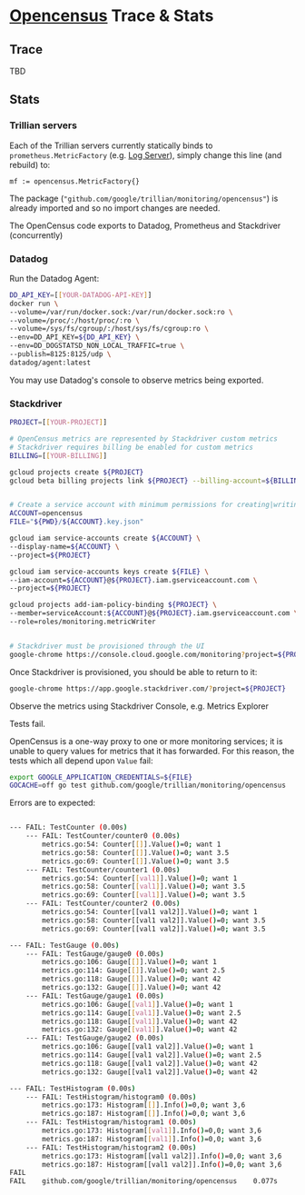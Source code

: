 # [Opencensus](opencensus.io) Trace & Stats



## Trace

TBD

## Stats

### Trillian servers

Each of the Trillian servers currently statically binds to `prometheus.MetricFactory` (e.g. [Log Server](https://github.com/DazWilkin/trillian/blob/72282e09c253cab36ead0c54c3835fcb0393927f/server/trillian_log_server/main.go#L88)), simply change this line (and rebuild) to:
```golang
mf := opencensus.MetricFactory{}
```

The package (`"github.com/google/trillian/monitoring/opencensus"`) is already imported and so no import changes are needed.

The OpenCensus code exports to Datadog, Prometheus and Stackdriver (concurrently)


### Datadog

Run the Datadog Agent:
```bash
DD_API_KEY=[[YOUR-DATADOG-API-KEY]]
docker run \
--volume=/var/run/docker.sock:/var/run/docker.sock:ro \
--volume=/proc/:/host/proc/:ro \
--volume=/sys/fs/cgroup/:/host/sys/fs/cgroup:ro \
--env=DD_API_KEY=${DD_API_KEY} \
--env=DD_DOGSTATSD_NON_LOCAL_TRAFFIC=true \
--publish=8125:8125/udp \
datadog/agent:latest
```

You may use Datadog's console to observe metrics being exported.

### Stackdriver

```bash
PROJECT=[[YOUR-PROJECT]]

# OpenCensus metrics are represented by Stackdriver custom metrics
# Stackdriver requires billing be enabled for custom metrics
BILLING=[[YOUR-BILLING]]

gcloud projects create ${PROJECT}
gcloud beta billing projects link ${PROJECT} --billing-account=${BILLING}


# Create a service account with minimum permissions for creating|writing metrics
ACCOUNT=opencensus
FILE="${PWD}/${ACCOUNT}.key.json"

gcloud iam service-accounts create ${ACCOUNT} \
--display-name=${ACCOUNT} \
--project=${PROJECT}

gcloud iam service-accounts keys create ${FILE} \
--iam-account=${ACCOUNT}@${PROJECT}.iam.gserviceaccount.com \
--project=${PROJECT}

gcloud projects add-iam-policy-binding ${PROJECT} \
--member=serviceAccount:${ACCOUNT}@${PROJECT}.iam.gserviceaccount.com \
--role=roles/monitoring.metricWriter


# Stackdriver must be provisioned through the UI
google-chrome https://console.cloud.google.com/monitoring?project=${PROJECT}
```

Once Stackdriver is provisioned, you should be able to return to it:
```bash
google-chrome https://app.google.stackdriver.com/?project=${PROJECT}
```

Observe the metrics using Stackdriver Console, e.g. Metrics Explorer

Tests fail.

OpenCensus is a one-way proxy to one or more monitoring services; it is unable to query values for metrics that it has forwarded. For this reason, the tests which all depend upon `Value` fail:

```bash
export GOOGLE_APPLICATION_CREDENTIALS=${FILE}
GOCACHE=off go test github.com/google/trillian/monitoring/opencensus
```
Errors are to expected:
```bash

--- FAIL: TestCounter (0.00s)
    --- FAIL: TestCounter/counter0 (0.00s)
        metrics.go:54: Counter[[]].Value()=0; want 1
        metrics.go:58: Counter[[]].Value()=0; want 3.5
        metrics.go:69: Counter[[]].Value()=0; want 3.5
    --- FAIL: TestCounter/counter1 (0.00s)
        metrics.go:54: Counter[[val1]].Value()=0; want 1
        metrics.go:58: Counter[[val1]].Value()=0; want 3.5
        metrics.go:69: Counter[[val1]].Value()=0; want 3.5
    --- FAIL: TestCounter/counter2 (0.00s)
        metrics.go:54: Counter[[val1 val2]].Value()=0; want 1
        metrics.go:58: Counter[[val1 val2]].Value()=0; want 3.5
        metrics.go:69: Counter[[val1 val2]].Value()=0; want 3.5

--- FAIL: TestGauge (0.00s)
    --- FAIL: TestGauge/gauge0 (0.00s)
        metrics.go:106: Gauge[[]].Value()=0; want 1
        metrics.go:114: Gauge[[]].Value()=0; want 2.5
        metrics.go:118: Gauge[[]].Value()=0; want 42
        metrics.go:132: Gauge[[]].Value()=0; want 42
    --- FAIL: TestGauge/gauge1 (0.00s)
        metrics.go:106: Gauge[[val1]].Value()=0; want 1
        metrics.go:114: Gauge[[val1]].Value()=0; want 2.5
        metrics.go:118: Gauge[[val1]].Value()=0; want 42
        metrics.go:132: Gauge[[val1]].Value()=0; want 42
    --- FAIL: TestGauge/gauge2 (0.00s)
        metrics.go:106: Gauge[[val1 val2]].Value()=0; want 1
        metrics.go:114: Gauge[[val1 val2]].Value()=0; want 2.5
        metrics.go:118: Gauge[[val1 val2]].Value()=0; want 42
        metrics.go:132: Gauge[[val1 val2]].Value()=0; want 42

--- FAIL: TestHistogram (0.00s)
    --- FAIL: TestHistogram/histogram0 (0.00s)
        metrics.go:173: Histogram[[]].Info()=0,0; want 3,6
        metrics.go:187: Histogram[[]].Info()=0,0; want 3,6
    --- FAIL: TestHistogram/histogram1 (0.00s)
        metrics.go:173: Histogram[[val1]].Info()=0,0; want 3,6
        metrics.go:187: Histogram[[val1]].Info()=0,0; want 3,6
    --- FAIL: TestHistogram/histogram2 (0.00s)
        metrics.go:173: Histogram[[val1 val2]].Info()=0,0; want 3,6
        metrics.go:187: Histogram[[val1 val2]].Info()=0,0; want 3,6
FAIL
FAIL	github.com/google/trillian/monitoring/opencensus	0.077s
```
